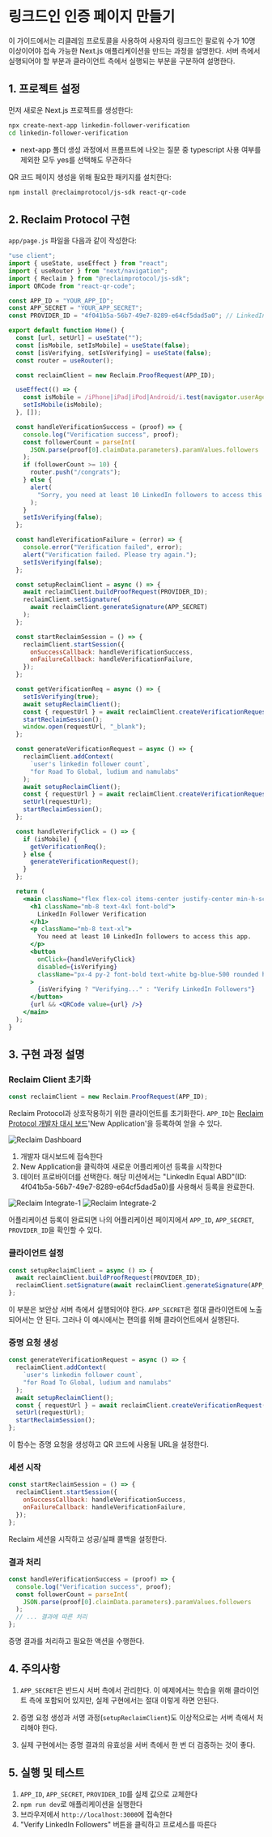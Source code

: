 # 링크드인 인증 페이지 만들기

이 가이드에서는 리클레임 프로토콜을 사용하여 사용자의 링크드인 팔로워 수가 10명 이상이어야 접속 가능한 Next.js 애플리케이션을 만드는 과정을 설명한다. 서버 측에서 실행되어야 할 부분과 클라이언트 측에서 실행되는 부분을 구분하여 설명한다.

## 1. 프로젝트 설정

먼저 새로운 Next.js 프로젝트를 생성한다:

```bash
npx create-next-app linkedin-follower-verification
cd linkedin-follower-verification
```
* next-app 폴더 생성 과정에서 프롬프트에 나오는 질문 중 typescript 사용 여부를 제외한 모두 yes를 선택해도 무관하다

QR 코드 페이지 생성을 위해 필요한 패키지를 설치한다:

```bash
npm install @reclaimprotocol/js-sdk react-qr-code
```

## 2. Reclaim Protocol 구현

`app/page.js` 파일을 다음과 같이 작성한다:

```jsx
"use client";
import { useState, useEffect } from "react";
import { useRouter } from "next/navigation";
import { Reclaim } from "@reclaimprotocol/js-sdk";
import QRCode from "react-qr-code";

const APP_ID = "YOUR_APP_ID";
const APP_SECRET = "YOUR_APP_SECRET";
const PROVIDER_ID = "4f041b5a-56b7-49e7-8289-e64cf5dad5a0"; // LinkedIn Equal ABD

export default function Home() {
  const [url, setUrl] = useState("");
  const [isMobile, setIsMobile] = useState(false);
  const [isVerifying, setIsVerifying] = useState(false);
  const router = useRouter();

  const reclaimClient = new Reclaim.ProofRequest(APP_ID);

  useEffect(() => {
    const isMobile = /iPhone|iPad|iPod|Android/i.test(navigator.userAgent);
    setIsMobile(isMobile);
  }, []);

  const handleVerificationSuccess = (proof) => {
    console.log("Verification success", proof);
    const followerCount = parseInt(
      JSON.parse(proof[0].claimData.parameters).paramValues.followers
    );
    if (followerCount >= 10) {
      router.push("/congrats");
    } else {
      alert(
        "Sorry, you need at least 10 LinkedIn followers to access this app."
      );
    }
    setIsVerifying(false);
  };

  const handleVerificationFailure = (error) => {
    console.error("Verification failed", error);
    alert("Verification failed. Please try again.");
    setIsVerifying(false);
  };

  const setupReclaimClient = async () => {
    await reclaimClient.buildProofRequest(PROVIDER_ID);
    reclaimClient.setSignature(
      await reclaimClient.generateSignature(APP_SECRET)
    );
  };

  const startReclaimSession = () => {
    reclaimClient.startSession({
      onSuccessCallback: handleVerificationSuccess,
      onFailureCallback: handleVerificationFailure,
    });
  };

  const getVerificationReq = async () => {
    setIsVerifying(true);
    await setupReclaimClient();
    const { requestUrl } = await reclaimClient.createVerificationRequest();
    startReclaimSession();
    window.open(requestUrl, "_blank");
  };

  const generateVerificationRequest = async () => {
    reclaimClient.addContext(
      `user's linkedin follower count`,
      "for Road To Global, ludium and namulabs"
    );
    await setupReclaimClient();
    const { requestUrl } = await reclaimClient.createVerificationRequest();
    setUrl(requestUrl);
    startReclaimSession();
  };

  const handleVerifyClick = () => {
    if (isMobile) {
      getVerificationReq();
    } else {
      generateVerificationRequest();
    }
  };

  return (
    <main className="flex flex-col items-center justify-center min-h-screen p-24">
      <h1 className="mb-8 text-4xl font-bold">
        LinkedIn Follower Verification
      </h1>
      <p className="mb-8 text-xl">
        You need at least 10 LinkedIn followers to access this app.
      </p>
      <button
        onClick={handleVerifyClick}
        disabled={isVerifying}
        className="px-4 py-2 font-bold text-white bg-blue-500 rounded hover:bg-blue-700"
      >
        {isVerifying ? "Verifying..." : "Verify LinkedIn Followers"}
      </button>
      {url && <QRCode value={url} />}
    </main>
  );
}
```

## 3. 구현 과정 설명

### Reclaim Client 초기화

```javascript
const reclaimClient = new Reclaim.ProofRequest(APP_ID);
```

Reclaim Protocol과 상호작용하기 위한 클라이언트를 초기화한다. `APP_ID`는 [Reclaim Protocol 개발자 대시 보드](https://dev.reclaimprotocol.org/applications)'New Application'을 등록하여 얻을 수 있다.

![Reclaim Dashboard](../images/)

1. 개발자 대시보드에 접속한다
2. New Application을 클릭하여 새로운 어플리케이션 등록을 시작한다
3. 데이터 프로바이더를 선택한다. 해당 미션에서는 "LinkedIn Equal ABD"(ID: 4f041b5a-56b7-49e7-8289-e64cf5dad5a0)를 사용해서 등록을 완료한다.

![Reclaim Integrate-1]()
![Reclaim Integrate-2]()

어플리케이션 등록이 완료되면 나의 어플리케이션 페이지에서 `APP_ID`, `APP_SECRET`, `PROVIDER_ID`을 확인할 수 있다.

### 클라이언트 설정

```javascript
const setupReclaimClient = async () => {
  await reclaimClient.buildProofRequest(PROVIDER_ID);
  reclaimClient.setSignature(await reclaimClient.generateSignature(APP_SECRET));
};
```

이 부분은 보안상 서버 측에서 실행되어야 한다. `APP_SECRET`은 절대 클라이언트에 노출되어서는 안 된다.
그러나 이 예시에서는 편의를 위해 클라이언트에서 실행된다.

### 증명 요청 생성

```javascript
const generateVerificationRequest = async () => {
  reclaimClient.addContext(
    `user's linkedin follower count`,
    "for Road To Global, ludium and namulabs"
  );
  await setupReclaimClient();
  const { requestUrl } = await reclaimClient.createVerificationRequest();
  setUrl(requestUrl);
  startReclaimSession();
};
```

이 함수는 증명 요청을 생성하고 QR 코드에 사용될 URL을 설정한다.

### 세션 시작

```javascript
const startReclaimSession = () => {
  reclaimClient.startSession({
    onSuccessCallback: handleVerificationSuccess,
    onFailureCallback: handleVerificationFailure,
  });
};
```

Reclaim 세션을 시작하고 성공/실패 콜백을 설정한다.

### 결과 처리

```javascript
const handleVerificationSuccess = (proof) => {
  console.log("Verification success", proof);
  const followerCount = parseInt(
    JSON.parse(proof[0].claimData.parameters).paramValues.followers
  );
  // ... 결과에 따른 처리
};
```

증명 결과를 처리하고 필요한 액션을 수행한다.

## 4. 주의사항

1. `APP_SECRET`은 반드시 서버 측에서 관리한다. 이 예제에서는 학습을 위해 클라이언트 측에 포함되어 있지만, 실제 구현에서는 절대 이렇게 하면 안된다.

2. 증명 요청 생성과 서명 과정(`setupReclaimClient`)도 이상적으로는 서버 측에서 처리해야 한다.

3. 실제 구현에서는 증명 결과의 유효성을 서버 측에서 한 번 더 검증하는 것이 좋다.

## 5. 실행 및 테스트

1. `APP_ID`, `APP_SECRET`, `PROVIDER_ID`를 실제 값으로 교체한다
2. `npm run dev`로 애플리케이션을 실행한다
3. 브라우저에서 `http://localhost:3000`에 접속한다
4. "Verify LinkedIn Followers" 버튼을 클릭하고 프로세스를 따른다
